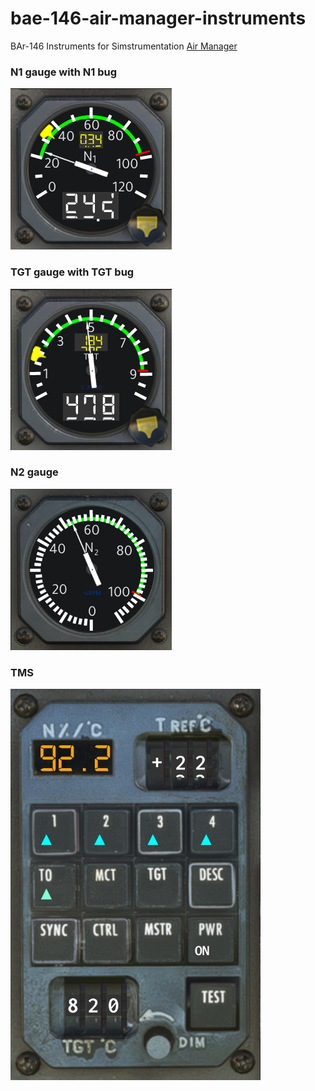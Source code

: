 # bae-146-air-manager-instruments
BAr-146 Instruments for Simstrumentation [Air Manager](https://siminnovations.com/3-about-air-manager)

### N1 gauge with N1 bug
![preview](https://github.com/callebstrom/bae-146-air-manager-instruments/raw/master/src/n1_gauge/preview.png)

### TGT gauge with TGT bug
![preview](https://github.com/callebstrom/bae-146-air-manager-instruments/raw/master/src/tgt_gauge/preview.png)

### N2 gauge
![preview](https://github.com/callebstrom/bae-146-air-manager-instruments/raw/master/src/n2_gauge/preview.png)

### TMS
<img src="https://raw.githubusercontent.com/callebstrom/bae-146-air-manager-instruments/master/src/tms/preview.png" width="400" />
